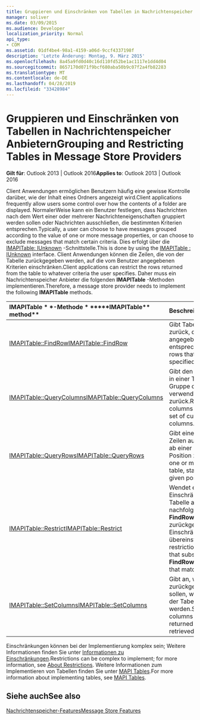 ```yaml
---
title: Gruppieren und Einschränken von Tabellen in Nachrichtenspeicher Anbietern
manager: soliver
ms.date: 03/09/2015
ms.audience: Developer
localization_priority: Normal
api_type:
- COM
ms.assetid: 01df4be4-98a1-4159-a06d-9ccf4337198f
description: 'Letzte Änderung: Montag, 9. März 2015'
ms.openlocfilehash: 8a45a9fd0d40c16d110fd52be1ac1117e1dd4d04
ms.sourcegitcommit: 8657170d071f9bcf680aba50b9c07f2a4fb82283
ms.translationtype: MT
ms.contentlocale: de-DE
ms.lasthandoff: 04/28/2019
ms.locfileid: "33428984"
---
```

# <a name="grouping-and-restricting-tables-in-message-store-providers"></a><span data-ttu-id="82c4d-103">Gruppieren und Einschränken von Tabellen in Nachrichtenspeicher Anbietern</span><span class="sxs-lookup"><span data-stu-id="82c4d-103">Grouping and Restricting Tables in Message Store Providers</span></span>

  
  
<span data-ttu-id="82c4d-104">**Gilt für**: Outlook 2013 | Outlook 2016</span><span class="sxs-lookup"><span data-stu-id="82c4d-104">**Applies to**: Outlook 2013 | Outlook 2016</span></span> 
  
<span data-ttu-id="82c4d-105">Client Anwendungen ermöglichen Benutzern häufig eine gewisse Kontrolle darüber, wie der Inhalt eines Ordners angezeigt wird.</span><span class="sxs-lookup"><span data-stu-id="82c4d-105">Client applications frequently allow users some control over how the contents of a folder are displayed.</span></span> <span data-ttu-id="82c4d-106">NormalerWeise kann ein Benutzer festlegen, dass Nachrichten nach dem Wert einer oder mehrerer Nachrichteneigenschaften gruppiert werden sollen oder Nachrichten ausschließen, die bestimmten Kriterien entsprechen.</span><span class="sxs-lookup"><span data-stu-id="82c4d-106">Typically, a user can choose to have messages grouped according to the value of one or more message properties, or can choose to exclude messages that match certain criteria.</span></span> <span data-ttu-id="82c4d-107">Dies erfolgt über die [IMAPITable: IUnknown](imapitableiunknown.md) -Schnittstelle.</span><span class="sxs-lookup"><span data-stu-id="82c4d-107">This is done by using the [IMAPITable : IUnknown](imapitableiunknown.md) interface.</span></span> <span data-ttu-id="82c4d-108">Client Anwendungen können die Zeilen, die von der Tabelle zurückgegeben werden, auf die vom Benutzer angegebenen Kriterien einschränken.</span><span class="sxs-lookup"><span data-stu-id="82c4d-108">Client applications can restrict the rows returned from the table to whatever criteria the user specifies.</span></span> <span data-ttu-id="82c4d-109">Daher muss ein Nachrichtenspeicher Anbieter die folgenden **IMAPITable** -Methoden implementieren.</span><span class="sxs-lookup"><span data-stu-id="82c4d-109">Therefore, a message store provider needs to implement the following **IMAPITable** methods.</span></span> 
  
|<span data-ttu-id="82c4d-110">IMAPITable \* \*-Methode \* \*</span><span class="sxs-lookup"><span data-stu-id="82c4d-110">\*\*\*\*IMAPITable\*\* method\*\*</span></span>|<span data-ttu-id="82c4d-111">**Beschreibung**</span><span class="sxs-lookup"><span data-stu-id="82c4d-111">**Description**</span></span>|
|:-----|:-----|
|[<span data-ttu-id="82c4d-112">IMAPITable::FindRow</span><span class="sxs-lookup"><span data-stu-id="82c4d-112">IMAPITable::FindRow</span></span>](imapitable-findrow.md) <br/> |<span data-ttu-id="82c4d-113">Gibt Tabellenzeilen zurück, die den angegebenen Kriterien entsprechen.</span><span class="sxs-lookup"><span data-stu-id="82c4d-113">Returns table rows that match the specified criteria.</span></span>  <br/> |
|[<span data-ttu-id="82c4d-114">IMAPITable::QueryColumns</span><span class="sxs-lookup"><span data-stu-id="82c4d-114">IMAPITable::QueryColumns</span></span>](imapitable-querycolumns.md) <br/> |<span data-ttu-id="82c4d-115">Gibt den Satz von Spalten in einer Tabelle oder der Gruppe der aktuell verwendeten Spalten zurück.</span><span class="sxs-lookup"><span data-stu-id="82c4d-115">Returns the set of columns in a table or the set of currently used columns.</span></span>  <br/> |
|[<span data-ttu-id="82c4d-116">IMAPITable::QueryRows</span><span class="sxs-lookup"><span data-stu-id="82c4d-116">IMAPITable::QueryRows</span></span>](imapitable-queryrows.md) <br/> |<span data-ttu-id="82c4d-117">Gibt eine oder mehrere Zeilen aus einer Tabelle ab einer bestimmten Position zurück.</span><span class="sxs-lookup"><span data-stu-id="82c4d-117">Returns one or more rows from a table, starting from a given position.</span></span>  <br/> |
|[<span data-ttu-id="82c4d-118">IMAPITable::Restrict</span><span class="sxs-lookup"><span data-stu-id="82c4d-118">IMAPITable::Restrict</span></span>](imapitable-restrict.md) <br/> |<span data-ttu-id="82c4d-119">Wendet eine Einschränkung auf eine Tabelle an, sodass nachfolgende Aufrufe von **FindRow** nur Zeilen zurückgeben, die mit der Einschränkung übereinstimmen.</span><span class="sxs-lookup"><span data-stu-id="82c4d-119">Applies a restriction to a table so that subsequent calls to **FindRow** return only rows that match the restriction.</span></span>  <br/> |
|[<span data-ttu-id="82c4d-120">IMAPITable::SetColumns</span><span class="sxs-lookup"><span data-stu-id="82c4d-120">IMAPITable::SetColumns</span></span>](imapitable-setcolumns.md) <br/> |<span data-ttu-id="82c4d-121">Gibt an, welche Spalten zurückgegeben werden sollen, wenn Zeilen aus der Tabelle abgerufen werden.</span><span class="sxs-lookup"><span data-stu-id="82c4d-121">Specifies which columns should be returned when rows are retrieved from the table.</span></span>  <br/> |
   
<span data-ttu-id="82c4d-122">Einschränkungen können bei der Implementierung komplex sein; Weitere Informationen finden Sie unter [Informationen zu Einschränkungen](about-restrictions.md).</span><span class="sxs-lookup"><span data-stu-id="82c4d-122">Restrictions can be complex to implement; for more information, see [About Restrictions](about-restrictions.md).</span></span> <span data-ttu-id="82c4d-123">Weitere Informationen zum Implementieren von Tabellen finden Sie unter [MAPI Tables](mapi-tables.md).</span><span class="sxs-lookup"><span data-stu-id="82c4d-123">For more information about implementing tables, see [MAPI Tables](mapi-tables.md).</span></span>
  
## <a name="see-also"></a><span data-ttu-id="82c4d-124">Siehe auch</span><span class="sxs-lookup"><span data-stu-id="82c4d-124">See also</span></span>



[<span data-ttu-id="82c4d-125">Nachrichtenspeicher-Features</span><span class="sxs-lookup"><span data-stu-id="82c4d-125">Message Store Features</span></span>](message-store-features.md)

